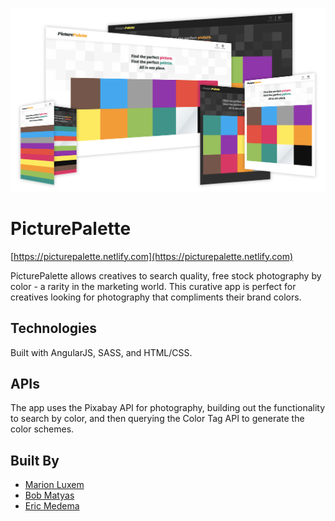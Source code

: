 ![PicturePalette Screenshot](https://github.com/bobmatyas/gc-final-project/blob/master/screenshot.png)

# PicturePalette

[https://picturepalette.netlify.com](https://picturepalette.netlify.com)

PicturePalette allows creatives to search quality, free stock photography by color - a rarity in the marketing world. This curative app is perfect for creatives looking for photography that compliments their brand colors. 

## Technologies 

Built with AngularJS, SASS, and HTML/CSS. 

## APIs

The app uses the Pixabay API for photography, building out the functionality to search by color, and then querying the Color Tag API to generate the color schemes.

## Built By

* [Marion Luxem](https://github.com/marionluxem)
* [Bob Matyas](https://github.com/bobmatyas)
* [Eric Medema](https://github.com/eamedema)
